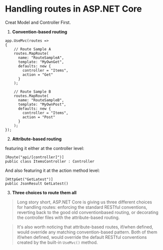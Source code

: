 # **Handling routes in ASP.NET Core**
Creat Model and Controller First.
1. **Convention-based routing**
```
app.UseMvc(routes =>
{
    // Route Sample A
    routes.MapRoute(
      name: "RouteSampleA",
      template: "MyOwnGet",
      defaults: new {
        controller = "Items",
        action = "Get"
      }
    );
    
    // Route Sample B
    routes.MapRoute(
      name: "RouteSampleB",
      template: "MyOwnPost",
      defaults: new {
        controller = "Items",
        action = "Post"
      }
    );
});
```

2. **Attribute-based routing**


featuring it either at the controller level:
```
[Route("api/[controller]")]
public class ItemsController : Controller
```
And also featuring it at the action method level:
```
[HttpGet("GetLatest")]
public JsonResult GetLatest()
```

3. **Three choices to route them all**
>Long story short, ASP.NET Core is giving us three different choices for handling routes:
enforcing the standard RESTful conventions, reverting back to the good old conventionbased
routing, or decorating the controller files with the attribute-based routing.

>It's also worth noticing that attribute-based routes, if/when defined, would override any
matching convention-based pattern. Both of them if/when defined, would override the
default RESTful conventions created by the built-in `UseMvc()` method.

